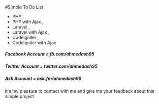 #Simple To Do List

- PHP ,
- PHP with Ajax ,
- Laravel ,
- Laravel with Ajax ,
- CodeIgniter ,
- CodeIgniter with Ajax


##### Facebook Account = fb.com/ahmedash95
##### Twitter Account = twitter.com/ahmedash95
##### Ask Account 	= ask.fm/ahmedash95

it's my pleasure to contact with me and give me your feedback about this simple project
